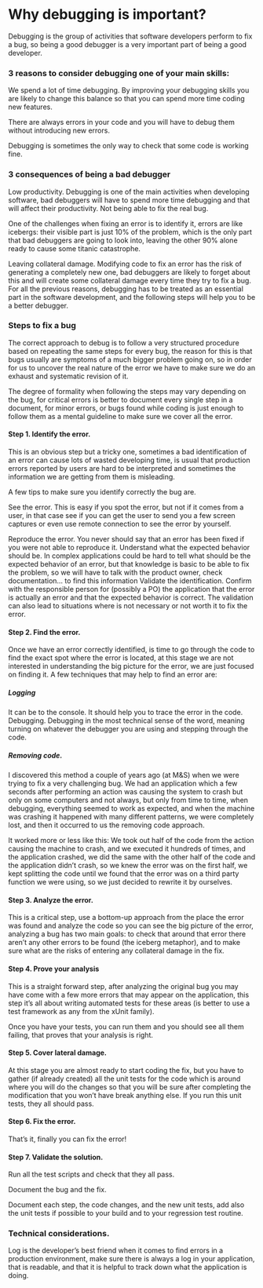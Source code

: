 # Why debugging is important?


Debugging is the group of activities that software developers perform to fix a bug, so being a good
 debugger is a very important part of being a good developer.

### 3 reasons to consider debugging one of your main skills:

We spend a lot of time debugging. By improving your debugging skills you are likely to change this balance
so that you can spend more time coding new features.

There are always errors in your code and you will have to debug them without introducing new errors. 


Debugging is sometimes the only way to check that some code is working fine.


### 3 consequences of being a bad debugger

Low productivity. Debugging is one of the main activities when developing software, bad debuggers 
will have to spend more time debugging and that will affect their productivity.
Not being able to fix the real bug. 

One of the challenges when fixing an error is to identify it, errors are like icebergs: their visible 
part is just 10% of the problem, which is the only part that bad debuggers are going to look into, 
leaving the other 90% alone ready to cause some titanic catastrophe.

Leaving collateral damage. Modifying code to fix an error has the risk of generating a completely new one, 
bad debuggers are likely to forget about this and will create some collateral damage every
time they try to fix a bug. For all the previous reasons, debugging has to be treated as an essential part
in the software development, and the following steps will help you to be a better debugger.

### Steps to fix a bug

The correct approach to debug is to follow a very structured procedure based on repeating the same 
steps for every bug, the reason for this is that bugs usually are symptoms of a much bigger problem going on, 
so in order for us to uncover the real nature of the error we have to make sure we do an exhaust and 
systematic revision of it.

The degree of formality when following the steps may vary depending on the bug, for critical errors is 
better to document every single step in a document, for minor errors, or bugs found while coding is just 
enough to follow them as a mental guideline to make sure we cover all the error.

#### Step 1. Identify the error.

This is an obvious step but a tricky one, sometimes a bad identification of an error can cause lots of 
wasted developing time, is usual that production errors reported by users are hard to be interpreted 
and sometimes the information we are getting from them is misleading.

A few tips to make sure you identify correctly the bug are.

See the error. This is easy if you spot the error, but not if it comes from a user, in that case 
see if you can get the user to send you a few screen captures or even use remote connection to see 
the error by yourself.

Reproduce the error. You never should say that an error has been fixed if you were not able to reproduce it.
Understand what the expected behavior should be. In complex applications could be hard to tell what should be 
the expected behavior of an error, but that knowledge is basic to be able to fix the problem, so we will 
have to talk with the product owner, check documentation… to find this information
Validate the identification. Confirm with the responsible person for (possibly a PO) 
the application that the error is actually an error and that the expected behavior is correct. 
The validation can also lead to situations where is 
not necessary or not worth it to fix the error.

####  Step 2. Find the error.

Once we have an error correctly identified, is time to go through the code to find the exact spot 
where the error is located, at this stage we are  not interested in understanding the big picture 
for the error, we are just focused on finding it. A few techniques that may help to find an error are:

##### Logging

It can be to the console. It should help you to trace the error in the code.
Debugging. Debugging in the most technical sense of the word, meaning turning on whatever the debugger you 
are using and stepping through the code. 

##### Removing code. 

I discovered this method a couple of years ago (at M&S) when we were trying to fix a very challenging bug. We had an application which a few seconds after performing an action was causing the system to crash but only on some computers and not always, but only from time to time, when debugging, everything seemed to work as expected, and when the machine was crashing it happened with many different patterns, we were completely lost, and then it occurred to us the removing code approach.

It worked more or less like this: We took out half of the code from the action causing the machine to crash, 
and we executed it hundreds of times, and the application crashed, we did the same with the other half of the code 
and the application didn’t crash, so we knew the error was on the first half, we kept splitting the code until we 
found that the error was on a third party function we were using, so we just decided to rewrite it by ourselves.

#### Step 3. Analyze the error.

This is a critical step, use a bottom-up approach from the place the error was found and analyze the code so 
you can see the big picture of the error, analyzing a bug has two main goals: to check that around that 
error there aren’t any other errors to be found (the iceberg metaphor), and to make sure what are the risks 
of entering any collateral damage in the fix.

####  Step 4. Prove your analysis

This is a straight forward step, after analyzing the original bug you may have come with a few more errors
that may appear on the application, this step it’s all about writing automated tests for these areas 
(is better to use a test framework as any from the xUnit family).

Once you have your tests, you can run them and you should see all them failing, that
proves that your analysis is right.

#### Step 5. Cover lateral damage.

At this stage you are almost ready to start coding the fix, but you have to gather (if already created) all 
the unit tests for the code which is around where you will do the changes so that you will be sure
after completing the modification that you won’t have break anything else. 
If you run this unit tests, they all should pass.

#### Step 6. Fix the error.

That’s it, finally you can fix the error!

#### Step 7. Validate the solution.

Run all the test scripts and check that they all pass.


Document the bug and the fix.

Document each step, the code changes, and the new unit tests, add also the unit tests if possible 
to your build and to your regression test routine.

### Technical considerations.

Log is the developer’s best friend when it comes to find errors in a production environment, 
make sure there is always a log in your application, that is readable, and that it is helpful 
to track down what the application is doing.
